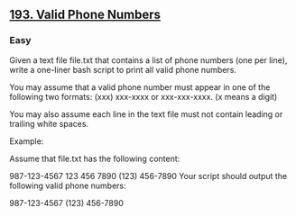 <h2><a href="https://leetcode.com/problems/valid-phone-numbers/">193. Valid Phone Numbers</a></h2><h3>Easy</h3>

Given a text file file.txt that contains a list of phone numbers (one per line), write a one-liner bash script to print all valid phone numbers.

You may assume that a valid phone number must appear in one of the following two formats: (xxx) xxx-xxxx or xxx-xxx-xxxx. (x means a digit)

You may also assume each line in the text file must not contain leading or trailing white spaces.

Example:

Assume that file.txt has the following content:

987-123-4567
123 456 7890
(123) 456-7890
Your script should output the following valid phone numbers:

987-123-4567
(123) 456-7890
